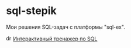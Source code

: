 # sql-stepik

Мои решения SQL-задач с платформы "sql-ex".

<img src="https://lh3.googleusercontent.com/gctl5Kr4FgPAjPQKpdojG0TjI2VJE6-r1voLBbR0MnjP5IpLUS4tWffP2hdfwxIqCoA=w80" alt="drawing" width="15"/>  [Интерактивный тренажер по SQL](https://sql-ex.ru/ "Интерактивные упражнения по SQL")
